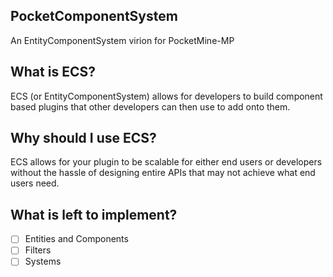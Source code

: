 ## PocketComponentSystem

An EntityComponentSystem virion for PocketMine-MP

## What is ECS?

ECS (or EntityComponentSystem) allows for developers to build component based plugins that other developers can then use to add onto them.

## Why should I use ECS?

ECS allows for your plugin to be scalable for either end users or developers without the hassle of designing entire APIs that may not achieve what end users need.

## What is left to implement?

- [ ] Entities and Components
- [ ] Filters
- [ ] Systems